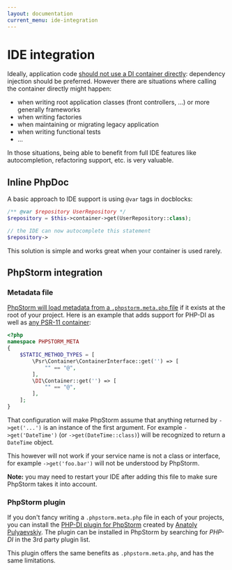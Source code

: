 ```yaml
---
layout: documentation
current_menu: ide-integration
---
```


# IDE integration

Ideally, application code [should not use a DI container directly](best-practices.md): dependency injection should be preferred. However there are situations where calling the container directly might happen:

- when writing root application classes (front controllers, …) or more generally frameworks
- when writing factories
- when maintaining or migrating legacy application
- when writing functional tests
- ...

In those situations, being able to benefit from full IDE features like autocompletion, refactoring support, etc. is very valuable.

## Inline PhpDoc

A basic approach to IDE support is using `@var` tags in docblocks:

```php
/** @var $repository UserRepository */
$repository = $this->container->get(UserRepository::class);

// the IDE can now autocomplete this statement
$repository->
```

This solution is simple and works great when your container is used rarely.

## PhpStorm integration

### Metadata file

[PhpStorm will load metadata from a `.phpstorm.meta.php` file](https://confluence.jetbrains.com/display/PhpStorm/PhpStorm+Advanced+Metadata) if it exists at the root of your project. Here is an example that adds support for PHP-DI as well as [any PSR-11 container](http://www.php-fig.org/psr/):

```php
<?php
namespace PHPSTORM_META
{
    $STATIC_METHOD_TYPES = [
        \Psr\Container\ContainerInterface::get('') => [
            "" == "@",
        ],
        \DI\Container::get('') => [
            "" == "@",
        ],
    ];
}
```

That configuration will make PhpStorm assume that anything returned by `->get('...')` is an instance of the first argument. For example `->get('DateTime')` (or `->get(DateTime::class)`) will be recognized to return a `DateTime` object.

This however will not work if your service name is not a class or interface, for example `->get('foo.bar')` will not be understood by PhpStorm.

**Note:** you may need to restart your IDE after adding this file to make sure PhpStorm takes it into account.

### PhpStorm plugin

If you don't fancy writing a `.phpstorm.meta.php` file in each of your projects, you can install the [PHP-DI plugin for PhpStorm](https://github.com/pulyaevskiy/phpstorm-phpdi) created by [Anatoly Pulyaevskiy](https://github.com/pulyaevskiy). The plugin can be installed in PhpStorm by searching for *PHP-DI* in the 3rd party plugin list.

This plugin offers the same benefits as `.phpstorm.meta.php`, and has the same limitations.
